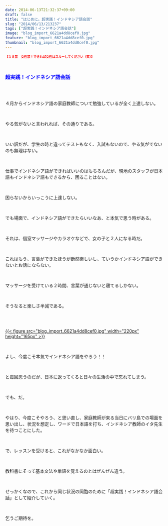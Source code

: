 ```yaml
---
date: 2014-06-13T21:32:37+09:00
draft: false
title: "はじめに。超実践！インドネシア語会話"
slug: "2014/06/13/213237"
tags: ["超実践！インドネシア語会話"]
image: "blog_import_6621a4dd8cef0.jpg"
feature: "blog_import_6621a4dd8cef0.jpg"
thumbnail: "blog_import_6621a4dd8cef0.jpg"
---
```

<p><font color="#ff0000" size="1"><strong>【１８禁　女性禁！できれば女性はスルーしてください（笑）】</strong></font></p><br/><p><font color="#0000ff" size="3"><strong>超実践！インドネシア語会話</strong></font></p><br/><br/><p>４月からインドネシア語の家庭教師について勉強しているが全く上達しない。</p><br/><p>やる気がないと言われれば、その通りである。</p><br/><p>いい訳だが、学生の時と違ってテストもなく、入試もないので、やる気がでないのも無理はない。</p><br/><p>仕事でインドネシア語ができればいいのはもちろんだが、現地のスタッフが日本語もインドネシア語もできるから、困ることはない。</p><br/><p>困らないからいっこうに上達しない。</p><br/><p>でも場面で、インドネシア語ができたらいいなあ、と本気で思う時がある。</p><br/><p>それは、個室マッサージやカラオケなどで、女の子と２人になる時だ。</p><br/><p>これはもう、言葉ができたほうが断然楽しいし、ていうかインドネシア語ができないとお話にならない。</p><br/><p>マッサージを受けている２時間、言葉が通じないと寝てるしかない。</p><br/><p>そうなると楽しさ半減である。</p><br/><p><br/><a href="blog_import_6621a4df09159.jpg">{{< figure src="blog_import_6621a4dd8cef0.jpg" width="220px" height="165px" >}}</a> <br/></p><br/><p>よし、今度こそ本気でインドネシア語をやろう！！</p><br/><p>と毎回思うのだが、日本に返ってくると日々の生活の中で忘れてしまう。</p><br/><p>でも、だ。</p><br/><p>やはり、今度こそやろう、と思い直し、家庭教師が来る当日にバリ島での場面を思い出し、状況を想定し、ワードで日本語を打ち、インドネシア教師のイタ先生を待つことにした。</p><br/><p>で、レッスンを受けると、これがなかなか面白い。</p><br/><p>教科書にそって基本文法や単語を覚えるのとはぜんぜん違う。</p><br/><p>せっかくなので、これから同じ状況の同胞のために「超実践！インドネシア語会話」として紹介していく。</p><br/><p>乞うご期待を。</p><br/><br/><br/>

